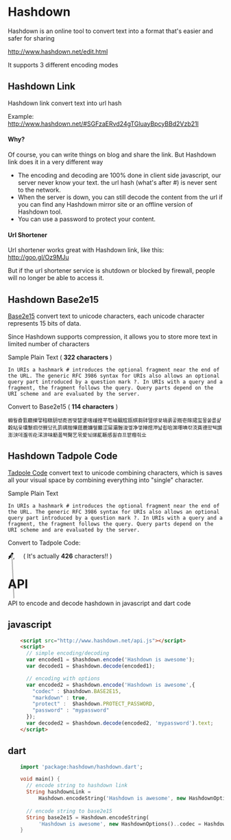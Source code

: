 # Hashdown

Hashdown is an online tool to convert text into a format that's easier and safer for sharing

http://www.hashdown.net/edit.html

It supports 3 different encoding modes

## Hashdown Link

Hashdown link convert text into url hash

Example:  
http://www.hashdown.net/#SGFzaERvd24gTGluayBpcyBBd2Vzb21l

#### Why?

Of course, you can write things on blog and share the link. But Hashdown link does it in a very different way

* The encoding and decoding are 100% done in client side javascript, our server never know your text. the url hash (what's after #) is never sent to the network.
* When the server is down, you can still decode the content from the url if you can find any Hashdown mirror site or an offline version of Hashdown tool. 
* You can use a password to protect your content.

#### Url Shortener
Url shortener works great with Hashdown link, like this: http://goo.gl/Oz9MJu

But if the url shortener service is shutdown or blocked by firewall, people will no longer be able to access it.

## Hashdown Base2e15

[Base2e15](https://github.com/rinick/base2e15) convert text to unicode characters, each unicode character represents 15 bits of data. 

Since Hashdown supports compression, it allows you to store more text in limited number of characters

Sample Plain Text ( **322 characters** )
```
In URIs a hashmark # introduces the optional fragment near the end of the URL. The generic RFC 3986 syntax for URIs also allows an optional query part introduced by a question mark ?. In URIs with a query and a fragment, the fragment follows the query. Query parts depend on the URI scheme and are evaluated by the server.
```
Convert to Base2e15 ( **114 characters** )
```
蜵웦孴쮨廳擽땧䅧橔䑚쌳唜峇땢榃堻嗐歱揘芊쁷䌷䬕䆪㽍蜞芻䂜뗊俅뀾塙륡곻摡壱䉌捃玺뫂쑽릆샱糓䀡윷㚂䰒㾎렷䝿닸孔쯝禑揩㦊莛蔍嬚쥎䕾涩屇灞䣽浚껲净꼏掸煜㳌낣췹哈潶㘁唺캮㳳萯德왔뒉䜠澎㴺데瀊킊炛㴕渄味䈥폺뙉臋艺몪爱닄焍薍䩨感휧夻프쨭㿊줘㐀
```

## Hashdown Tadpole Code
[Tadpole Code](https://github.com/rinick/tadpolecode) convert text to unicode combining characters, which is saves all your visual space by combining everything into "single" character.

Sample Plain Text
```
In URIs a hashmark # introduces the optional fragment near the end of the URL. The generic RFC 3986 syntax for URIs also allows an optional query part introduced by a question mark ?. In URIs with a query and a fragment, the fragment follows the query. Query parts depend on the URI scheme and are evaluated by the server.
```
Convert to Tadpole Code:

&nbsp; /̶⃙̸̴⃘̸⃙̷̶⃘̵⃙̵̷̷⃙⃚⃘̶⃙̷̴̷⃙⃘⃚̴̷⃘⃚⃚⃘̸⃘⃘̵̷̵⃚⃘⃙̵⃚⃙̵⃙⃚̵⃚̸⃙⃘̴⃘̴̶̴̷⃙̴⃘̵̷̸⃚̶̴̴̴̴̸̵̵̷⃙⃘̶̸̵̶⃙̶⃙⃙̶̷̴̵⃘̷̴̸̷̴̸̷̸̴̵⃙̵̵̶⃚̶⃙⃚⃚̶⃚⃙̸̷̶̵̵̸̵̶̷⃚̶̷⃚⃚⃘̵̶⃚̸⃙̶̴̴̵⃘̷⃘̶̷⃙̶̵⃘̷̶⃙⃙̸̷⃙⃚̸̵̶̵̴̶̸⃘⃚̴̶̵̴̸̷⃚̸⃘⃚̴̴̴⃘̷̴̷⃚̵⃘̴⃘̴⃘̶̴̷̸⃙⃙̴⃙⃚⃙⃚̵̷̶̷̵̴̸⃙ًًًًًًًًًًًًًًًًًًًًٌٌٌٌٌٌٌٌٌٌٌٌٌٌٌٌٌٌٌٌٌٌٌٌٌٌٍٍٍٍٍٍٍٍٍٍٍٍٍٍٍٍٍٍٍٍٍٍٍٍٍٍٍٍٍٍٍَََََََََََََََََََََََََََََََََُُُُُُُُُُُُُُُُُُُُُُٰٰٰٰٰٰٰٰٰٰٰٰٰٰٰٰٰٰٰٰٰٰٰٰٰٰٰٰٰٰٰٰۤۤۤۤۤۤۤۤۤۤۤۤۤۤۤۤۤۤۤۤۤۤۤۤۤۤۤ͘͘͘͘͘͘͘͘͘͘͘͘͘͘͘͘͘͘͘͘͘͘͘͘͘͘͘͘͘,  &nbsp; &nbsp; ( It's actually **426** characters!! )

# API

API to encode and decode hashdown in javascript and dart code

## javascript

```html
    <script src="http://www.hashdown.net/api.js"></script>
    <script>
      // simple encoding/decoding
      var encoded1 = $hashdown.encode('Hashdown is awesome');
      var decoded1 = $hashdown.decode(encoded1);

      // encoding with options
      var encoded2 = $hashdown.encode('Hashdown is awesome',{
      	"codec" : $hashdown.BASE2E15,
      	"markdown" : true,
      	"protect" :  $hashdown.PROTECT_PASSWORD,
      	"password" : "mypassword"
      });
      var decoded2 = $hashdown.decode(encoded2, 'mypassword').text;
    </script>
```

## dart

```dart
	import 'package:hashdown/hashdown.dart';

	void main() {
	  // encode string to hashdown link
	  String hashdownLink =
	      Hashdown.encodeString('Hashdown is awesome', new HashdownOptions());
	  
	  // encode string to base2e15
	  String base2e15 = Hashdown.encodeString(
	      'Hashdown is awesome', new HashdownOptions()..codec = Hashdown.BASE2E15);
	}
```
